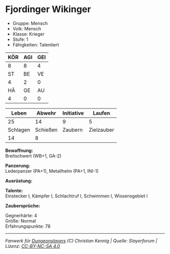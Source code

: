 # Fjordinger Wikinger  
- Gruppe: Mensch  
- Volk: Mensch  
- Klasse: Krieger  
- Stufe: 1  
- Fähigkeiten: Talentiert  


| KÖR | AGI | GEI |  
| --- | --- | --- |  
| 8   | 8   | 4   |
| ST  | BE  | VE  |  
| 4   | 2   | 0   |
| HÄ  | GE  | AU  |  
| 4   | 0   | 0   |


| Leben    | Abwehr   | Initiative | Laufen     |
| -------- | -------- | ---------- | ---------- |
| 25       | 14       | 9          | 5          |
| Schlagen | Schießen | Zaubern    | Zielzauber |
| 14       | 8        |            |            |

**Bewaffnung:**  
Breitschwert (WB+1, GA-2)

**Panzerung:**  
Lederpanzer (PA+1), Metallhelm (PA+1, INI-1)

**Ausrüstung:**  


**Talente:**  
Einstecker I, Kämpfer I, Schlachtruf I, Schwimmen I, Wissensgebiet I

**Zaubersprüche:**  


Gegnerhärte: 4  
Größe: Normal  
Erfahrungspunkte: 78  



___
*Fanwerk für [Dungeonslayers](https://www.dungeonslayers.net/) (C) Christian Kennig | Quelle: Slayerforum | Lizenz: [CC-BY-NC-SA 4.0](https://creativecommons.org/licenses/by-nc-sa/4.0/deed.de)*